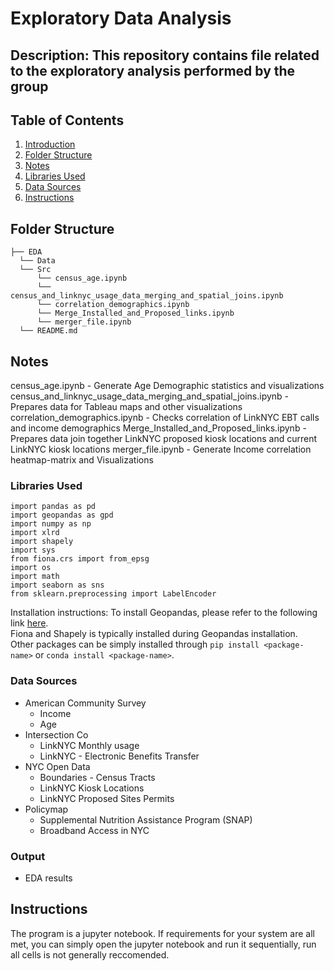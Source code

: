 # Exploratory Data Analysis
## Description: This repository contains file related to the exploratory analysis performed by the group

## Table of Contents
1. [Introduction](README.md#Problem)
2. [Folder Structure](README.md#Folder_Structure)
3. [Notes](README.md#Notes)
4. [Libraries Used](README.md#Libraries_Used)
5. [Data Sources](README.md#Data_Sources)
6. [Instructions](README.md#Instructions)

## Folder Structure
```
├── EDA
  └── Data
  └── Src
      └── census_age.ipynb
      └── census_and_linknyc_usage_data_merging_and_spatial_joins.ipynb
      └── correlation_demographics.ipynb
      └── Merge_Installed_and_Proposed_links.ipynb
      └── merger_file.ipynb
  └── README.md
```
## Notes
census_age.ipynb - Generate Age Demographic statistics and visualizations
census_and_linknyc_usage_data_merging_and_spatial_joins.ipynb - Prepares data for Tableau maps and other visualizations
correlation_demographics.ipynb - Checks correlation of LinkNYC EBT calls and income demographics
Merge_Installed_and_Proposed_links.ipynb - Prepares data join together LinkNYC proposed kiosk locations and current LinkNYC kiosk locations
merger_file.ipynb - Generate Income correlation heatmap-matrix and Visualizations

### Libraries Used
```
import pandas as pd
import geopandas as gpd
import numpy as np
import xlrd
import shapely
import sys
from fiona.crs import from_epsg
import os
import math
import seaborn as sns
from sklearn.preprocessing import LabelEncoder
```
Installation instructions:
To install Geopandas, please refer to the following link [here](http://geopandas.org/install.html "Geopandas Installation Guide").  
Fiona and Shapely is typically installed during Geopandas installation.  
Other packages can be simply installed through `pip install <package-name>` or `conda install <package-name>`.

### Data Sources
- American Community Survey
  - Income
  - Age
- Intersection Co
  - LinkNYC Monthly usage
  - LinkNYC - Electronic Benefits Transfer
- NYC Open Data
  - Boundaries - Census Tracts
  - LinkNYC Kiosk Locations
  - LinkNYC Proposed Sites Permits
- Policymap
  - Supplemental Nutrition Assistance Program (SNAP)
  - Broadband Access in NYC 

### Output
- EDA results

## Instructions
The program is a jupyter notebook. If requirements for your system are all met, you can simply open the jupyter notebook and run it sequentially, run all cells is not generally reccomended.  